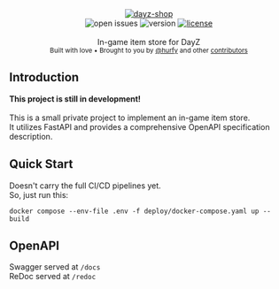 <div align="center">
    <a href="https://github.com/hurfy/dayz-shop-backend"><img src="https://github.com/user-attachments/assets/8707259c-ca40-434a-8297-7621e4c608ac" alt="dayz-shop" /></a>
</div>

<div align="center">
    <img src="https://img.shields.io/github/issues/hurfy/dayz-shop-backend?style=for-the-badge" alt="open issues" />
    <img src="https://img.shields.io/badge/version-1.0.0-blue?style=for-the-badge" alt="version" /></a>
    <a href="LICENSE"><img src="https://img.shields.io/github/license/hurfy/dayz-shop-backend?style=for-the-badge" alt="license" /></a>
</div>

<br />

<div align="center">
  In-game item store for DayZ
</div>

<div align="center">
  <sub>
    Built with love 
    &bull; Brought to you by <a href="https://github.com/hurfy">@hurfy</a>
    and other <a href="https://github.com/hurfy/dayz-shop-backend/graphs/contributors">contributors</a>
  </sub>
</div>

## Introduction
**This project is still in development!**<br><br>
This is a small private project to implement an in-game item store.<br>
It utilizes FastAPI and provides a comprehensive OpenAPI specification description.

## Quick Start
Doesn't carry the full CI/CD pipelines yet.<br>So, just run this:
```shell
docker compose --env-file .env -f deploy/docker-compose.yaml up --build
```

## OpenAPI
Swagger served at `/docs`<br>
ReDoc served at `/redoc`
